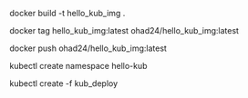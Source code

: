 docker build -t hello_kub_img .

docker tag hello_kub_img:latest ohad24/hello_kub_img:latest

docker push ohad24/hello_kub_img:latest


kubectl create namespace hello-kub

kubectl create -f kub_deploy